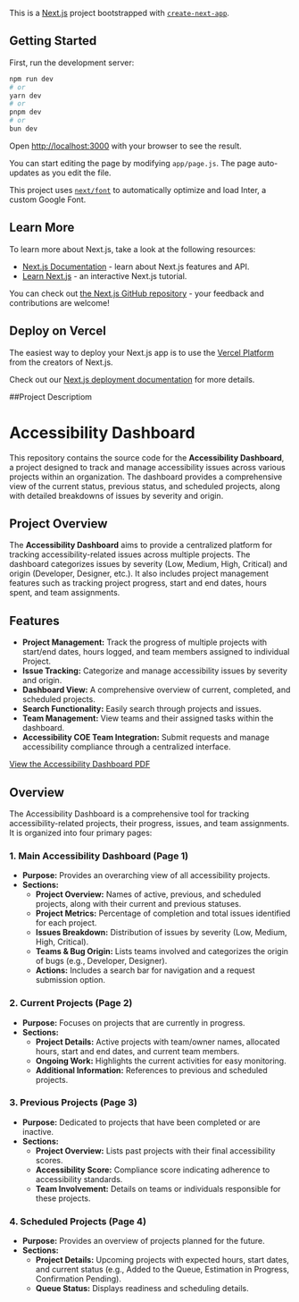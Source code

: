 This is a [Next.js](https://nextjs.org/) project bootstrapped with [`create-next-app`](https://github.com/vercel/next.js/tree/canary/packages/create-next-app).

## Getting Started

First, run the development server:

```bash
npm run dev
# or
yarn dev
# or
pnpm dev
# or
bun dev
```

Open [http://localhost:3000](http://localhost:3000) with your browser to see the result.

You can start editing the page by modifying `app/page.js`. The page auto-updates as you edit the file.

This project uses [`next/font`](https://nextjs.org/docs/basic-features/font-optimization) to automatically optimize and load Inter, a custom Google Font.

## Learn More

To learn more about Next.js, take a look at the following resources:

- [Next.js Documentation](https://nextjs.org/docs) - learn about Next.js features and API.
- [Learn Next.js](https://nextjs.org/learn) - an interactive Next.js tutorial.

You can check out [the Next.js GitHub repository](https://github.com/vercel/next.js/) - your feedback and contributions are welcome!

## Deploy on Vercel

The easiest way to deploy your Next.js app is to use the [Vercel Platform](https://vercel.com/new?utm_medium=default-template&filter=next.js&utm_source=create-next-app&utm_campaign=create-next-app-readme) from the creators of Next.js.

Check out our [Next.js deployment documentation](https://nextjs.org/docs/deployment) for more details.

##Project Descriptiom

# Accessibility Dashboard

This repository contains the source code for the **Accessibility Dashboard**, a project designed to track and manage accessibility issues across various projects within an organization. The dashboard provides a comprehensive view of the current status, previous status, and scheduled projects, along with detailed breakdowns of issues by severity and origin.

## Project Overview

The **Accessibility Dashboard** aims to provide a centralized platform for tracking accessibility-related issues across multiple projects. The dashboard categorizes issues by severity (Low, Medium, High, Critical) and origin (Developer, Designer, etc.). It also includes project management features such as tracking project progress, start and end dates, hours spent, and team assignments.

## Features

- **Project Management:** Track the progress of multiple projects with start/end dates, hours logged, and team members assigned to individual Project.
- **Issue Tracking:** Categorize and manage accessibility issues by severity and origin.
- **Dashboard View:** A comprehensive overview of current, completed, and scheduled projects.
- **Search Functionality:** Easily search through projects and issues.
- **Team Management:** View teams and their assigned tasks within the dashboard.
- **Accessibility COE Team Integration:** Submit requests and manage accessibility compliance through a centralized interface.

[View the Accessibility Dashboard PDF](https://github.com/WOLFIEEEE/Dashboard-Design/blob/main/AccessibilityDashboard.pdf)

## Overview
The Accessibility Dashboard is a comprehensive tool for tracking accessibility-related projects, their progress, issues, and team assignments. It is organized into four primary pages:

### 1. Main Accessibility Dashboard (Page 1)
- **Purpose:** Provides an overarching view of all accessibility projects.
- **Sections:**
  - **Project Overview:** Names of active, previous, and scheduled projects, along with their current and previous statuses.
  - **Project Metrics:** Percentage of completion and total issues identified for each project.
  - **Issues Breakdown:** Distribution of issues by severity (Low, Medium, High, Critical).
  - **Teams & Bug Origin:** Lists teams involved and categorizes the origin of bugs (e.g., Developer, Designer).
  - **Actions:** Includes a search bar for navigation and a request submission option.

### 2. Current Projects (Page 2)
- **Purpose:** Focuses on projects that are currently in progress.
- **Sections:**
  - **Project Details:** Active projects with team/owner names, allocated hours, start and end dates, and current team members.
  - **Ongoing Work:** Highlights the current activities for easy monitoring.
  - **Additional Information:** References to previous and scheduled projects.

### 3. Previous Projects (Page 3)
- **Purpose:** Dedicated to projects that have been completed or are inactive.
- **Sections:**
  - **Project Overview:** Lists past projects with their final accessibility scores.
  - **Accessibility Score:** Compliance score indicating adherence to accessibility standards.
  - **Team Involvement:** Details on teams or individuals responsible for these projects.

### 4. Scheduled Projects (Page 4)
- **Purpose:** Provides an overview of projects planned for the future.
- **Sections:**
  - **Project Details:** Upcoming projects with expected hours, start dates, and current status (e.g., Added to the Queue, Estimation in Progress, Confirmation Pending).
  - **Queue Status:** Displays readiness and scheduling details.
